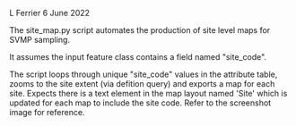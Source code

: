 L Ferrier
6 June 2022

The site_map.py script automates the production of site level maps for SVMP sampling. 

It assumes the input feature class contains a field named "site_code". 

The script loops through unique "site_code" values in the attribute table, zooms to the site extent (via defition query) and exports a map for each site. Expects there is a text element in the map layout named 'Site' which is updated for each map to include the site code. Refer to the screenshot image for reference.



